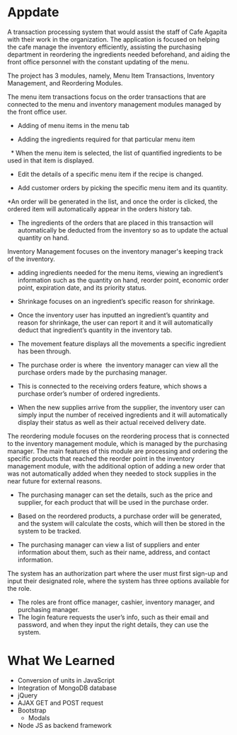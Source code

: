 # Appdate

A transaction processing system that would assist the staff of Cafe Agapita with their work in the organization. The application is focused on helping the cafe manage the inventory efficiently, assisting the purchasing department in reordering the ingredients needed beforehand, and aiding the front office personnel with the constant updating of the menu. 

The project has 3 modules, namely, Menu Item Transactions, Inventory Management, and Reordering Modules.

The menu item transactions focus on the order transactions that are connected to the menu and inventory management modules managed by the front office user. 

* Adding of menu items in the menu tab 

* Adding the ingredients required for that particular menu item

  * When the menu item is selected, the list of quantified ingredients to be used in that item is displayed. 

* Edit the details of a specific menu item if the recipe is changed. 

* Add customer orders by picking the specific menu item and its quantity. 

*An order will be generated in the list, and once the order is clicked, the ordered item will automatically appear in the orders history tab. 

* The ingredients of the orders that are placed in this transaction will automatically be deducted from the inventory so as to update the actual quantity on hand.

Inventory Management focuses on the inventory manager's keeping track of the inventory. 

* adding ingredients needed for the menu items, viewing an ingredient’s information such as the quantity on hand, reorder point, economic order point, expiration date, and its priority status. 

* Shrinkage focuses on an ingredient’s specific reason for shrinkage. 

* Once the inventory user has inputted an ingredient’s quantity and reason for shrinkage, the user can report it and it will automatically deduct that ingredient’s quantity in the inventory tab. 

* The movement feature displays all the movements a specific ingredient has been through. 

* The purchase order is where  the inventory manager can view all the purchase orders made by the purchasing manager. 

* This is connected to the receiving orders feature, which shows a purchase order’s number of ordered ingredients. 

* When the new supplies arrive from the supplier, the inventory user can simply input the number of received ingredients and it will automatically display their status as well as their actual received delivery date.

The reordering module focuses on the reordering process that is connected to the inventory management module, which is managed by the purchasing manager. The main features of this module are processing and ordering the specific products that reached the reorder point in the inventory management module, with the additional option of adding a new order that was not automatically added when they needed to stock supplies in the near future for external reasons.

  * The purchasing manager can set the details, such as the price and supplier, for each product that will be used in the purchase order.

  * Based on the reordered products, a purchase order will be generated, and the system will calculate the costs, which will then be stored in the system to be tracked.

  * The purchasing manager can view a list of suppliers and enter information about them, such as their name, address, and contact information.

The system has an authorization part where the user must first sign-up and input their designated role, where the system has three options available for the role. 
* The roles are front office manager, cashier, inventory manager, and purchasing manager.
* The login feature requests the user’s info, such as their email and password, and when they input the right details, they can use the system. 

# What We Learned

* Conversion of units in JavaScript
* Integration of MongoDB database
* jQuery
 * AJAX GET and POST request
* Bootstrap
  * Modals 
* Node JS as backend framework

